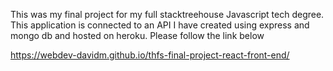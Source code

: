 This was my final project for my full stacktreehouse Javascript tech degree. This application is connected to an API I have created using express and mongo db and hosted on heroku. Please follow the link below

https://webdev-davidm.github.io/thfs-final-project-react-front-end/
